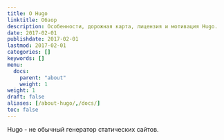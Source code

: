 ```yaml
---
title: О Hugo
linktitle: Обзор
description: Особенности, дорожная карта, лицензия и мотивация Hugo.
date: 2017-02-01
publishdate: 2017-02-01
lastmod: 2017-02-01
categories: []
keywords: []
menu:
  docs:
    parent: "about"
    weight: 1
weight: 1
draft: false
aliases: [/about-hugo/,/docs/]
toc: false
---
```


Hugo - не обычный генератор статических сайтов.
